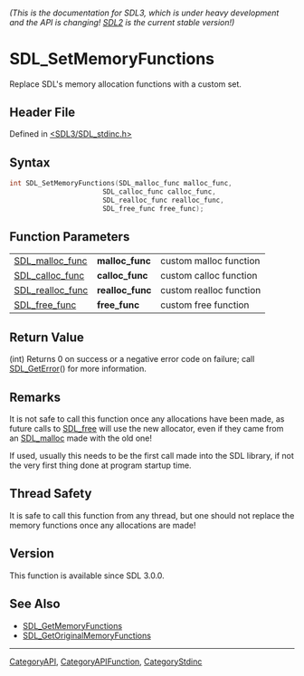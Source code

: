 ###### (This is the documentation for SDL3, which is under heavy development and the API is changing! [SDL2](https://wiki.libsdl.org/SDL2/) is the current stable version!)
# SDL_SetMemoryFunctions

Replace SDL's memory allocation functions with a custom set.

## Header File

Defined in [<SDL3/SDL_stdinc.h>](https://github.com/libsdl-org/SDL/blob/main/include/SDL3/SDL_stdinc.h)

## Syntax

```c
int SDL_SetMemoryFunctions(SDL_malloc_func malloc_func,
                       SDL_calloc_func calloc_func,
                       SDL_realloc_func realloc_func,
                       SDL_free_func free_func);
```

## Function Parameters

|                                      |                  |                         |
| ------------------------------------ | ---------------- | ----------------------- |
| [SDL_malloc_func](SDL_malloc_func)   | **malloc_func**  | custom malloc function  |
| [SDL_calloc_func](SDL_calloc_func)   | **calloc_func**  | custom calloc function  |
| [SDL_realloc_func](SDL_realloc_func) | **realloc_func** | custom realloc function |
| [SDL_free_func](SDL_free_func)       | **free_func**    | custom free function    |

## Return Value

(int) Returns 0 on success or a negative error code on failure; call
[SDL_GetError](SDL_GetError)() for more information.

## Remarks

It is not safe to call this function once any allocations have been made,
as future calls to [SDL_free](SDL_free) will use the new allocator, even if
they came from an [SDL_malloc](SDL_malloc) made with the old one!

If used, usually this needs to be the first call made into the SDL library,
if not the very first thing done at program startup time.

## Thread Safety

It is safe to call this function from any thread, but one should not
replace the memory functions once any allocations are made!

## Version

This function is available since SDL 3.0.0.

## See Also

- [SDL_GetMemoryFunctions](SDL_GetMemoryFunctions)
- [SDL_GetOriginalMemoryFunctions](SDL_GetOriginalMemoryFunctions)

----
[CategoryAPI](CategoryAPI), [CategoryAPIFunction](CategoryAPIFunction), [CategoryStdinc](CategoryStdinc)


